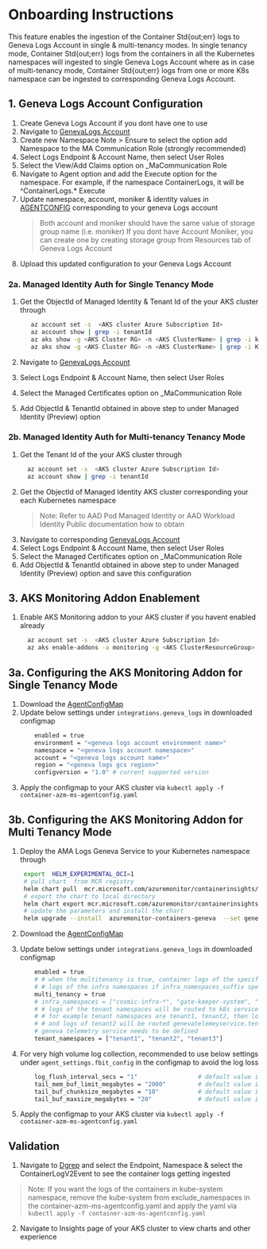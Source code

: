 # Onboarding Instructions

This feature enables the ingestion of the Container Std{out;err} logs to Geneva Logs Account in single & multi-tenancy modes.
In single tenancy mode, Container Std{out;err} logs from the containers in all the Kubernetes namespaces will ingested to single Geneva Logs Account where as
in case of multi-tenancy mode, Container Std{out;err} logs from one or more K8s namespace can be ingested to corresponding Geneva Logs Account.

## 1. Geneva Logs Account Configuration

  1. Create Geneva Logs Account if you dont have one to use
  2. Navigate to [GenevaLogs Account](https://portal.microsoftgeneva.com/account/logs/configurations)
  3. Create new Namespace
     Note > Ensure to select the option add Namespace to the MA Communication Role (strongly recommended)
  3. Select Logs Endpoint & Account Name, then select User Roles
  4. Select the View/Add Claims option on _MaCommunication Role
  5. Navigate to Agent option and add the Execute option for the namespace.
     For example, if the namespace ContainerLogs, it will be  ^ContainerLogs.*	Execute
  4. Update namespace, account, moniker & identity values in [AGENTCONFIG](./ContainerLogV2.xml) corresponding to your geneva Logs account
     > Both account and moniker should have the same value of storage group name (i.e. moniker)
     > If you dont have Account Moniker, you can create one by creating storage group from Resources tab of Geneva Logs Account
  5. Upload this updated configuration to your Geneva Logs Account

### 2a. Managed Identity Auth for Single Tenancy Mode

  1. Get the ObjectId of Managed Identity & Tenant Id of the your AKS cluster through

      ``` bash
         az account set -s  <AKS cluster Azure Subscription Id>
         az account show | grep -i tenantId
         az aks show -g <AKS Cluster RG> -n <AKS ClusterName> | grep -i kubeletidentity
         az aks show -g <AKS Cluster RG> -n <AKS ClusterName> | grep -i KubeletIdentity -A 5 | grep -i objectId
      ```
  2. Navigate to [GenevaLogs Account](https://portal.microsoftgeneva.com/account/logs/configurations)
  3. Select Logs Endpoint & Account Name, then select User Roles
  4. Select the Managed Certificates option on _MaCommunication Role
  5. Add ObjectId & TenantId obtained in above step to under Managed Identity (Preview) option

### 2b. Managed Identity Auth for Multi-tenancy Tenancy Mode

  1. Get the  Tenant Id of the your AKS cluster through
     ``` bash
       az account set -s  <AKS cluster Azure Subscription Id>
       az account show | grep -i tenantId
     ```
  2. Get the ObjectId of Managed Identity AKS cluster corresponding your each Kubernetes namespace
      > Note: Refer to AAD Pod Managed Identity or AAD Workload Identity Public documentation how to obtain
  3. Navigate to corresponding [GenevaLogs Account](https://portal.microsoftgeneva.com/account/logs/configurations)
  4. Select Logs Endpoint & Account Name, then select User Roles
  5. Select the Managed Certificates option on _MaCommunication Role
  6. Add ObjectId & TenantId obtained in above step to under Managed Identity (Preview) option and save this configuration

## 3. AKS Monitoring Addon Enablement

1. Enable  AKS Monitoring addon to your AKS cluster if you havent enabled already
     ``` bash
       az account set -s  <AKS cluster Azure Subscription Id>
       az aks enable-addons -a monitoring -g <AKS ClusterResourceGroup> -n <AKS ClusterName>
    ```
## 3a. Configuring the AKS Monitoring Addon for Single Tenancy Mode

 1. Download the [AgentConfigMap](../../kubernetes/container-azm-ms-agentconfig.yaml)
 2. Update below settings under `integrations.geneva_logs` in downloaded configmap
    ``` bash
        enabled = true
        environment = "<geneva logs account environment name>"
        namespace = "<geneva logs account namespace>"
        account = "<geneva logs account name>"
        region = "<geneva logs gcs region>"
        configversion = "1.0" # current supported version
    ```
  3. Apply the configmap to your AKS cluster via `kubectl apply -f container-azm-ms-agentconfig.yaml`

## 3b. Configuring the AKS Monitoring Addon for Multi Tenancy Mode

  1. Deploy the AMA Logs Geneva Service to your Kubernetes namespace through

     ``` bash
      export  HELM_EXPERIMENTAL_OCI=1
      # pull chart  from MCR registry
      helm chart pull  mcr.microsoft.com/azuremonitor/containerinsights/preview/azuremonitor-containers:0.1.0
      # export the chart to local directory
      helm chart export mcr.microsoft.com/azuremonitor/containerinsights/preview/azuremonitor-containers:0.1.0
      # update the parameters and install the chart
      helm upgrade --install  azuremonitor-containers-geneva  --set genevaLogsConfig.aadpodidbinding=<aadpodbindingname>,genevaLogsConfig.configversion=1.0,genevaLogsConfig.authid=object_id#<ObjectIdOfTheManagedIdentity>,genevaLogsConfig.environment=<environment>,genevaLogsConfig.account=<accountName>,genevaLogsConfig.namespace=<namespace>,genevaLogsConfig.region=<region> -n <K8sNamespace> azuremonitor-containers/

     ```
 2. Download the [AgentConfigMap](../../kubernetes/container-azm-ms-agentconfig.yaml)
 3. Update below settings under `integrations.geneva_logs` in downloaded configmap

    ``` bash
        enabled = true
        # # when the multitenancy is true, container logs of the specific k8s namespace will be routed to corresponding geneva telemetry service endpoint
        # # logs of the infra namespaces if infra_namespaces_suffix specified, ingested to geneva account defined in this config
        multi_tenancy = true
        # infra_namespaces = ["cosmic-infra-*", "gate-keeper-system", "kube-system"]
        # # logs of the tenant namespaces will be routed to k8s service in corresponding namespace
        # # for example tenant namespaces are tenant1, tenant2, then logs of tenant1 will be routed to genevatelemeyservice.tenant1.svc.cluster.local endpoint
        # # and logs of tenant2 will be routed genevatelemeyservice.tenant2.svc.cluster.local endpoint
        # geneva telemetry service needs to be defined
        tenant_namespaces = ["tenant1", "tenant2", "tenant3"]
    ```
  4. For very high volume log collection, recommended to use below settings under `agent_settings.fbit_config` in the configmap to avoid the log loss

     ``` bash
         log_flush_interval_secs = "1"                 # default value is 15
         tail_mem_buf_limit_megabytes = "2000"         # default value is 10
         tail_buf_chunksize_megabytes = "10"           # default value is 32kb
         tail_buf_maxsize_megabytes = "20"             # defautl value is 32kb
     ```
  5. Apply the configmap to your AKS cluster via `kubectl apply -f container-azm-ms-agentconfig.yaml`

## Validation

1. Navigate to [Dgrep](https://portal.microsoftgeneva.com/logs/dgrep) and select the Endpoint, Namespace & select the ContainerLogV2Event to see the container logs getting ingested
  > Note: If you want the logs of the containers in kube-system namespace, remove the kube-system from exclude_namespaces in the container-azm-ms-agentconfig.yaml and apply the yaml via `kubectl apply -f container-azm-ms-agentconfig.yaml`
2. Navigate to Insights page of your AKS cluster to view charts and other experience
